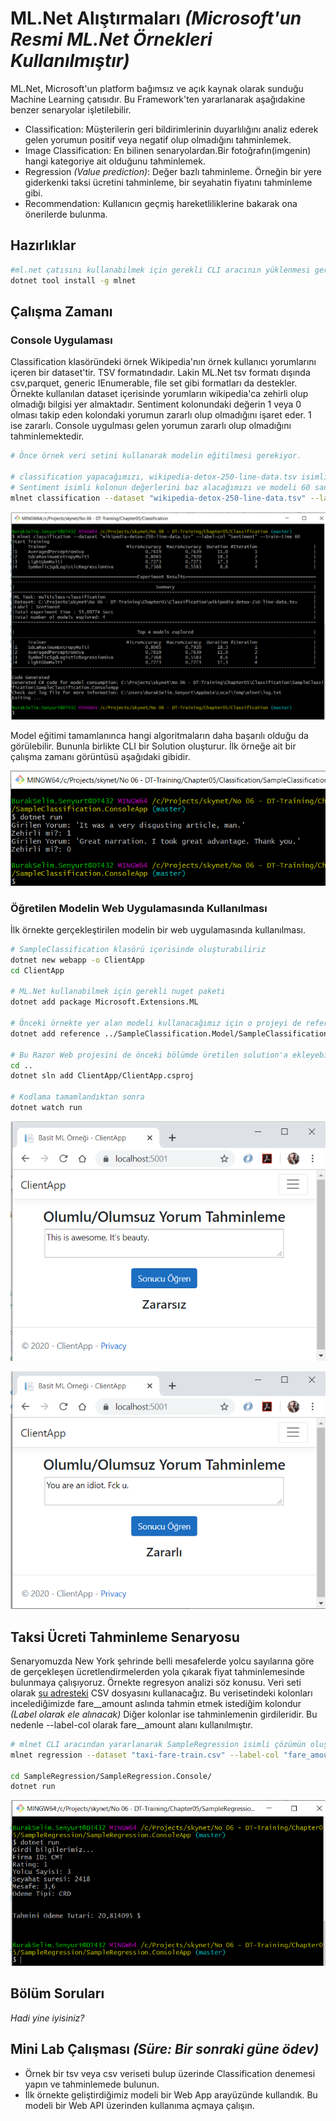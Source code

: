 # ML.Net Alıştırmaları _(Microsoft'un Resmi ML.Net Örnekleri Kullanılmıştır)_

ML.Net, Microsoft'un platform bağımsız ve açık kaynak olarak sunduğu Machine Learning çatısıdır. Bu Framework'ten yararlanarak aşağıdakine benzer senaryolar işletilebilir.

- Classification: Müşterilerin geri bildirimlerinin duyarlılığını analiz ederek gelen yorumun positif veya negatif olup olmadığını tahminlemek.
- Image Classification: En bilinen senaryolardan.Bir fotoğrafın(imgenin) hangi kategoriye ait olduğunu tahminlemek.
- Regression _(Value prediction)_: Değer bazlı tahminleme. Örneğin bir yere giderkenki taksi ücretini tahminleme, bir seyahatin fiyatını tahminleme gibi.
- Recommendation: Kullanıcın geçmiş hareketliliklerine bakarak ona önerilerde bulunma.

## Hazırlıklar

```bash
#ml.net çatısını kullanabilmek için gerekli CLI aracının yüklenmesi gerekiyor
dotnet tool install -g mlnet
```

## Çalışma Zamanı

### Console Uygulaması

Classification klasöründeki örnek Wikipedia'nın örnek kullanıcı yorumlarını içeren bir dataset'tir. TSV formatındadır. Lakin ML.Net tsv formatı dışında csv,parquet, generic IEnumerable, file set gibi formatları da destekler. Örnekte kullanılan dataset içerisinde yorumların wikipedia'ca zehirli olup olmadığı bilgisi yer almaktadır. Sentiment kolonundaki değerin 1 veya 0 olması takip eden kolondaki yorumun zararlı olup olmadığını işaret eder. 1 ise zararlı. Console uygulması gelen yorumun zararlı olup olmadığını tahminlemektedir.

```bash
# Önce örnek veri setini kullanarak modelin eğitilmesi gerekiyor.

# classification yapacağımızı, wikipedia-detox-250-line-data.tsv isimli dosyadaki veri setini kullanacağımızı,
# Sentiment isimli kolonun değerlerini baz alacağımızı ve modeli 60 saniye boyunca eğiteceğimizi ifade ediyoruz.
mlnet classification --dataset "wikipedia-detox-250-line-data.tsv" --label-col "Sentiment" --train-time 60
```

![Screenshot_01.png](./assets/Screenshot_01.png)

Model eğitimi tamamlanınca hangi algoritmaların daha başarılı olduğu da görülebilir. Bununla birlikte CLI bir Solution oluşturur. İlk örneğe ait bir çalışma zamanı görüntüsü aşağıdaki gibidir.

![Screenshot_02.png](./assets/Screenshot_02.png)

### Öğretilen Modelin Web Uygulamasında Kullanılması

İlk örnekte gerçekleştirilen modelin bir web uygulamasında kullanılması.

```bash
# SampleClassification klasörü içerisinde oluşturabiliriz
dotnet new webapp -o ClientApp
cd ClientApp

# ML.Net kullanabilmek için gerekli nuget paketi
dotnet add package Microsoft.Extensions.ML

# Önceki örnekte yer alan modeli kullanacağımız için o projeyi de referans ediyoruz
dotnet add reference ../SampleClassification.Model/SampleClassification.Model.csproj

# Bu Razor Web projesini de önceki bölümde üretilen solution'a ekleyebiliriz
cd ..
dotnet sln add ClientApp/ClientApp.csproj

# Kodlama tamamlandıktan sonra
dotnet watch run
```

![Screenshot_03.png](./assets/Screenshot_03.png)

![Screenshot_04.png](./assets/Screenshot_04.png)

## Taksi Ücreti Tahminleme Senaryosu

Senaryomuzda New York şehrinde belli mesafelerde yolcu sayılarına göre de gerçekleşen ücretlendirmelerden yola çıkarak fiyat tahminlemesinde bulunmaya çalışıyoruz. Örnekte regresyon analizi söz konusu. Veri seti olarak [şu adresteki](https://raw.githubusercontent.com/dotnet/machinelearning/master/test/data/taxi-fare-train.csv) CSV dosyasını kullanacağız. Bu verisetindeki kolonları incelediğimizde fare__amount aslında tahmin etmek istediğim kolondur _(Label olarak ele alınacak)_ Diğer kolonlar ise tahminlemenin girdileridir. Bu nedenle --label-col olarak fare__amount alanı kullanılmıştır.

```bash
# mlnet CLI aracından yararlanarak SampleRegression isimli çözümün oluşturulmasnı sağlıyoruz
mlnet regression --dataset "taxi-fare-train.csv" --label-col "fare_amount" --train-time 60

cd SampleRegression/SampleRegression.Console/
dotnet run
```

![Screenshot_05.png](./assets/Screenshot_05.png)

## Bölüm Soruları

_Hadi yine iyisiniz?_

## Mini Lab Çalışması _(Süre: Bir sonraki güne ödev)_

- Örnek bir tsv veya csv veriseti bulup üzerinde Classification denemesi yapın ve tahminlemede bulunun.
- İlk örnekte geliştirdiğimiz modeli bir Web App arayüzünde kullandık. Bu modeli bir Web API üzerinden kullanıma açmaya çalışın.
